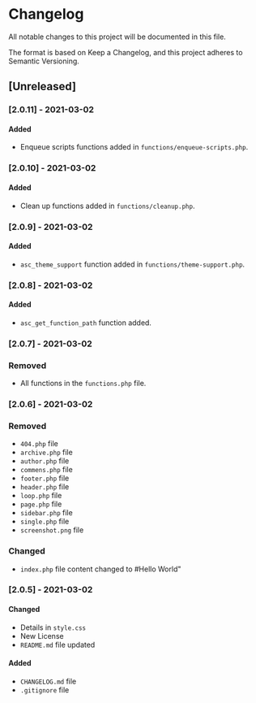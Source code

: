 # Changelog

All notable changes to this project will be documented in this file.

The format is based on Keep a Changelog, and this project adheres to Semantic Versioning.

## [Unreleased]

### [2.0.11] - 2021-03-02

#### Added

- Enqueue scripts functions added in `functions/enqueue-scripts.php`.

### [2.0.10] - 2021-03-02

#### Added

- Clean up functions added in `functions/cleanup.php`.

### [2.0.9] - 2021-03-02

#### Added

- `asc_theme_support` function added in `functions/theme-support.php`.

### [2.0.8] - 2021-03-02

#### Added

- `asc_get_function_path` function added.

### [2.0.7] - 2021-03-02

### Removed

- All functions in the `functions.php` file.

### [2.0.6] - 2021-03-02

### Removed

- `404.php` file
- `archive.php` file
- `author.php` file
- `commens.php` file
- `footer.php` file
- `header.php` file
- `loop.php` file
- `page.php` file
- `sidebar.php` file
- `single.php` file
- `screenshot.png` file

### Changed

- `index.php` file content changed to #Hello World"

### [2.0.5] - 2021-03-02

#### Changed

- Details in `style.css`
- New License
- `README.md` file updated

#### Added

- `CHANGELOG.md` file
- `.gitignore` file